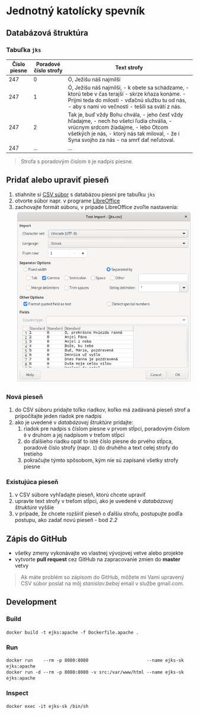 # Jednotný katolícky spevník

## Databázová štruktúra

### Tabuľka `jks`

Číslo piesne | Poradové číslo strofy | Text strofy
------------ | --------------------- | -----------
247          | 0                     | Ó, Ježišu náš najmilší
247          | 1                     | Ó, Ježišu náš najmilší, - k obete sa schádzame, - ktorú tebe v čas terajší - skrze kňaza konáme. - Prijmi teda do milosti - vďačnú službu tu od nás, - aby s nami vo večnosti - tešili sa svätí z nás.
247          | 2                     | Tak je, buď vždy Bohu chvála, - jeho česť vždy hľadajme, - nech ho všetci ľudia chvália, - vrúcnym srdcom žiadajme, - lebo Otcom všetkých je nás, - ktorý nás tak miloval, - že i Syna svojho za nás - na smrť dať neľutoval.
247          | ...                   | ...

> Strofa s poradovým čislom `0` je nadpis piesne.

## Pridať alebo upraviť pieseň

1. stiahnite si [CSV súbor](db/jks.csv) s databázou piesní pre tabuľku `jks`
1. otvorte súbor napr. v programe [LibreOffice](https://www.libreoffice.org/download/download/)
1. zachovajte formát súboru, v prípade LibreOffice zvoľte nastavenia: ![LibreOffce CSV import](/docs/pic/libreOffice.png)

### Nová pieseň

1. do CSV súboru pridajte toľko riadkov, koľko má zadávaná pieseň strof a prípočítajte jeden riadok pre nadpis
1. ako je uvedené v *databázovej štruktúre* pridajte:
   1. riadok pre nadpis s číslom piesne v prvom stĺpci, poradovým čislom `0` v druhom a jej nadpisom v treťom stĺpci
   1. do ďalšieho riadku opäť to isté číslo piesne do prvého stĺpca, poradové čislo strofy (napr. `1`) do druhého a text celej strofy do tretieho
   1. pokračujte týmto spôsobom, kým nie sú zapísané všetky strofy piesne

### Existujúca pieseň

1. v CSV súbore vyhľadajte pieseň, ktorú chcete upraviť
1. upravte text strofy v treťom stĺpci, ako je uvedené v *databázovej štruktúre* vyššie
1. v prípade, že chcete rozšíriť pieseň o ďalšiu strofu, postupujte podľa postupu, ako zadať novú pieseň - bod *2.2*

## Zápis do GitHub

* všetky zmeny vykonávajte vo vlastnej vývojovej vetve alebo projekte
* vytvorte **pull request** cez GitHub na zapracovanie zmien do **master** vetvy

> Ak máte problém so zápisom do GitHub, môžete mi Vami upravený CSV súbor poslat na môj *stanislav.bebej* email v službe gmail.com.

## Development

### Build

`docker build -t ejks:apache -f Dockerfile.apache .`

### Run

```
docker run    --rm -p 8080:8080                      --name ejks-sk ejks:apache
docker run -d --rm -p 8080:8080 -v src:/var/www/html --name ejks-sk ejks:apache
```

### Inspect

`docker exec -it ejks-sk /bin/sh`
